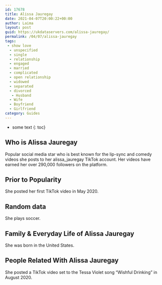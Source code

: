 ```yaml
---
id: 17678
title: Alissa Jauregay
date: 2021-04-07T20:00:22+00:00
author: Laima
layout: post
guid: https://ukdataservers.com/alissa-jauregay/
permalink: /04/07/alissa-jauregay
tags:
 - show love
  - unspecified
  - single
  - relationship
  - engaged
  - married
  - complicated
  - open relationship
  - widowed
  - separated
  - divorced
   - Husband
  - Wife
  - Boyfriend
  - Girlfriend
category: Guides
---
```


* some text
{: toc}


## Who is Alissa Jauregay
                  
                  
                  
Popular social media star who is best known for the lip-sync and comedy videos she posts to her alissa_jauregay TikTok account. Her videos have earned her over 290,000 followers on the platform. 
                  
              
            
              
            
                
                
                
## Prior to Popularity
                  
                  
                  
She posted her first TikTok video in May 2020.
                  
              
            
              
            
                
                
                
## Random data
                  
                  
                  
She plays soccer. 
                  
              
            
              
            
                
                
                
## Family & Everyday Life of Alissa Jauregay
                  
                  
                  
She was born in the United States. 
                  
              
            
              
            
                
                
                
## People Related With Alissa Jauregay
                  
                  
                  
She posted a TikTok video set to the Tessa Violet song &#8220;Wishful Drinking&#8221; in August 2020. 
                  
              
            
              
            
                
              
            
              
              
            
            
              
            
          
          
          